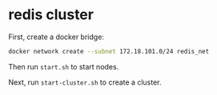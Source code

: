 # redis cluster

First, create a docker bridge:

```sh
docker network create --subnet 172.18.101.0/24 redis_net
```

Then run `start.sh` to start nodes.

Next, run `start-cluster.sh` to create a cluster.


